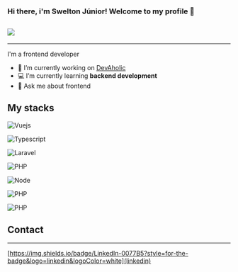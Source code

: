 ### Hi there, i'm Swelton Júnior! Welcome to my profile 👋

## ![](https://komarev.com/ghpvc/?username=your-github-sweltonjr2003&color=lightgrey)

---

I'm a frontend developer

-   🔭 I’m currently working on [DevAholic](https://devaholic.ao)
-   💻 I’m currently learning **backend development**
-   💬 Ask me about frontend

## My stacks

![Vuejs](https://img.shields.io/badge/vue-lightgreen?style=for-the-badge&logo=vue&logoColor=white)

![Typescript](https://img.shields.io/badge/typescript-blue?style=for-the-badge&logo=vue&logoColor=white)

![Laravel](https://img.shields.io/badge/laravel-orange?style=for-the-badge&logo=vue&logoColor=white)

![PHP](https://img.shields.io/badge/php-777BB4?style=for-the-badge&logo=php&logoColor=white)

![Node](https://img.shields.io/badge/nodejs-green?style=for-the-badge&logo=vue&logoColor=white)

![PHP](https://img.shields.io/badge/php-777BB4?style=for-the-badge&logo=php&logoColor=white)

![PHP](https://img.shields.io/badge/php-777BB4?style=for-the-badge&logo=php&logoColor=white)

<!--
Here are some ideas to get you started:

-   👯 I’m looking to collaborate on ...
-   🤔 I’m looking for help with ...
-   📫 How to reach me: ...
-   😄 Pronouns: ...
-   ⚡ Fun fact: ...
    -->

## Contact

---

[https://img.shields.io/badge/LinkedIn-0077B5?style=for-the-badge&logo=linkedin&logoColor=white](linkedin)
